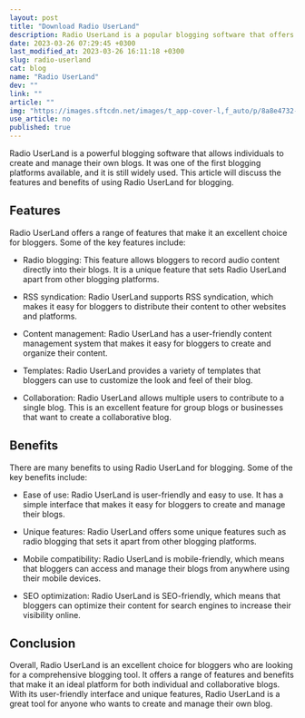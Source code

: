 ```yaml
---
layout: post
title: "Download Radio UserLand"
description: Radio UserLand is a popular blogging software that offers a range of features such as radio blogging, RSS syndication, and content management.
date: 2023-03-26 07:29:45 +0300
last_modified_at: 2023-03-26 16:11:18 +0300
slug: radio-userland
cat: blog
name: "Radio UserLand"
dev: ""
link: ""
article: ""
img: "https://images.sftcdn.net/images/t_app-cover-l,f_auto/p/8a8e4732-9b62-11e6-90d7-00163ec9f5fa/2944038986/radio-userland-screenshot.jpg"
use_article: no
published: true
---
```


Radio UserLand is a powerful blogging software that allows individuals to create and manage their own blogs. It was one of the first blogging platforms available, and it is still widely used. This article will discuss the features and benefits of using Radio UserLand for blogging.

## Features
Radio UserLand offers a range of features that make it an excellent choice for bloggers. Some of the key features include:

- Radio blogging: This feature allows bloggers to record audio content directly into their blogs. It is a unique feature that sets Radio UserLand apart from other blogging platforms.

- RSS syndication: Radio UserLand supports RSS syndication, which makes it easy for bloggers to distribute their content to other websites and platforms.

- Content management: Radio UserLand has a user-friendly content management system that makes it easy for bloggers to create and organize their content.

- Templates: Radio UserLand provides a variety of templates that bloggers can use to customize the look and feel of their blog.

- Collaboration: Radio UserLand allows multiple users to contribute to a single blog. This is an excellent feature for group blogs or businesses that want to create a collaborative blog.

## Benefits

There are many benefits to using Radio UserLand for blogging. Some of the key benefits include:

- Ease of use: Radio UserLand is user-friendly and easy to use. It has a simple interface that makes it easy for bloggers to create and manage their blogs.

- Unique features: Radio UserLand offers some unique features such as radio blogging that sets it apart from other blogging platforms.

- Mobile compatibility: Radio UserLand is mobile-friendly, which means that bloggers can access and manage their blogs from anywhere using their mobile devices.

- SEO optimization: Radio UserLand is SEO-friendly, which means that bloggers can optimize their content for search engines to increase their visibility online.

## Conclusion

Overall, Radio UserLand is an excellent choice for bloggers who are looking for a comprehensive blogging tool. It offers a range of features and benefits that make it an ideal platform for both individual and collaborative blogs. With its user-friendly interface and unique features, Radio UserLand is a great tool for anyone who wants to create and manage their own blog.